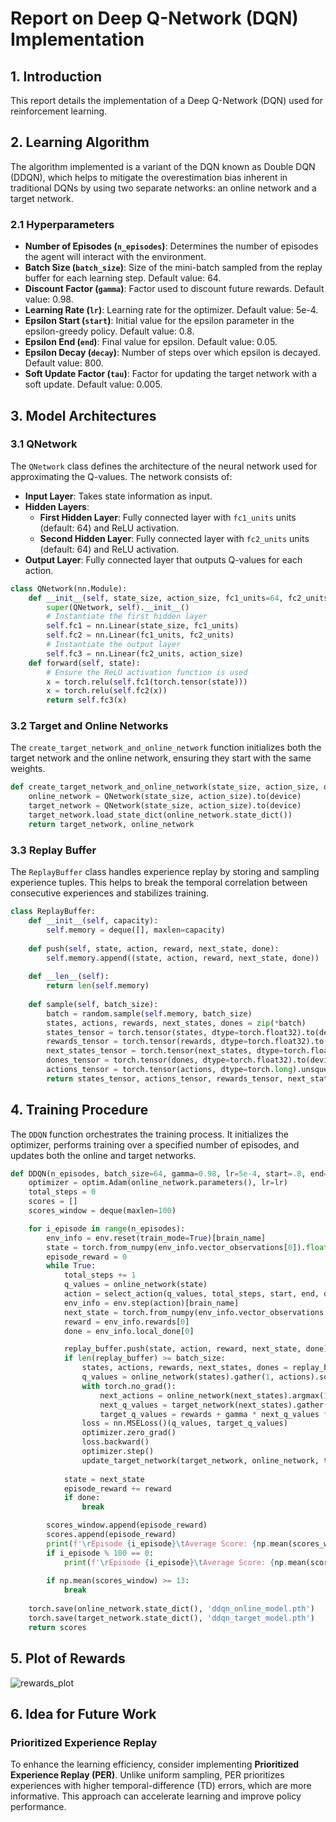 # Report on Deep Q-Network (DQN) Implementation

## 1. Introduction

This report details the implementation of a Deep Q-Network (DQN) used for reinforcement learning.

## 2. Learning Algorithm

The algorithm implemented is a variant of the DQN known as Double DQN (DDQN), which helps to mitigate the overestimation bias inherent in traditional DQNs by using two separate networks: an online network and a target network.

### 2.1 Hyperparameters

- **Number of Episodes (`n_episodes`)**: Determines the number of episodes the agent will interact with the environment.
- **Batch Size (`batch_size`)**: Size of the mini-batch sampled from the replay buffer for each learning step. Default value: 64.
- **Discount Factor (`gamma`)**: Factor used to discount future rewards. Default value: 0.98.
- **Learning Rate (`lr`)**: Learning rate for the optimizer. Default value: 5e-4.
- **Epsilon Start (`start`)**: Initial value for the epsilon parameter in the epsilon-greedy policy. Default value: 0.8.
- **Epsilon End (`end`)**: Final value for epsilon. Default value: 0.05.
- **Epsilon Decay (`decay`)**: Number of steps over which epsilon is decayed. Default value: 800.
- **Soft Update Factor (`tau`)**: Factor for updating the target network with a soft update. Default value: 0.005.

## 3. Model Architectures

### 3.1 QNetwork

The `QNetwork` class defines the architecture of the neural network used for approximating the Q-values. The network consists of:

- **Input Layer**: Takes state information as input.
- **Hidden Layers**:
  - **First Hidden Layer**: Fully connected layer with `fc1_units` units (default: 64) and ReLU activation.
  - **Second Hidden Layer**: Fully connected layer with `fc2_units` units (default: 64) and ReLU activation.
- **Output Layer**: Fully connected layer that outputs Q-values for each action.

```python
class QNetwork(nn.Module):
    def __init__(self, state_size, action_size, fc1_units=64, fc2_units=64):
        super(QNetwork, self).__init__()
        # Instantiate the first hidden layer
        self.fc1 = nn.Linear(state_size, fc1_units)
        self.fc2 = nn.Linear(fc1_units, fc2_units)
        # Instantiate the output layer
        self.fc3 = nn.Linear(fc2_units, action_size)
    def forward(self, state):
        # Ensure the ReLU activation function is used
        x = torch.relu(self.fc1(torch.tensor(state)))
        x = torch.relu(self.fc2(x))
        return self.fc3(x)
```

### 3.2 Target and Online Networks

The `create_target_network_and_online_network` function initializes both the target network and the online network, ensuring they start with the same weights.

```python
def create_target_network_and_online_network(state_size, action_size, device):
    online_network = QNetwork(state_size, action_size).to(device)
    target_network = QNetwork(state_size, action_size).to(device)
    target_network.load_state_dict(online_network.state_dict())
    return target_network, online_network
```

### 3.3 Replay Buffer

The `ReplayBuffer` class handles experience replay by storing and sampling experience tuples. This helps to break the temporal correlation between consecutive experiences and stabilizes training.

```python
class ReplayBuffer:
    def __init__(self, capacity):
        self.memory = deque([], maxlen=capacity)
        
    def push(self, state, action, reward, next_state, done):
        self.memory.append((state, action, reward, next_state, done))
        
    def __len__(self):
        return len(self.memory)
        
    def sample(self, batch_size):
        batch = random.sample(self.memory, batch_size)
        states, actions, rewards, next_states, dones = zip(*batch)
        states_tensor = torch.tensor(states, dtype=torch.float32).to(device)
        rewards_tensor = torch.tensor(rewards, dtype=torch.float32).to(device)
        next_states_tensor = torch.tensor(next_states, dtype=torch.float32).to(device)
        dones_tensor = torch.tensor(dones, dtype=torch.float32).to(device)
        actions_tensor = torch.tensor(actions, dtype=torch.long).unsqueeze(1).to(device)
        return states_tensor, actions_tensor, rewards_tensor, next_states_tensor, dones_tensor
```
## 4. Training Procedure

The `DDQN` function orchestrates the training process. It initializes the optimizer, performs training over a specified number of episodes, and updates both the online and target networks.

```python
def DDQN(n_episodes, batch_size=64, gamma=0.98, lr=5e-4, start=.8, end=.05, decay=800):
    optimizer = optim.Adam(online_network.parameters(), lr=lr)
    total_steps = 0
    scores = []
    scores_window = deque(maxlen=100)

    for i_episode in range(n_episodes):
        env_info = env.reset(train_mode=True)[brain_name]
        state = torch.from_numpy(env_info.vector_observations[0]).float().to(device)
        episode_reward = 0
        while True:
            total_steps += 1
            q_values = online_network(state)
            action = select_action(q_values, total_steps, start, end, decay)
            env_info = env.step(action)[brain_name]
            next_state = torch.from_numpy(env_info.vector_observations[0]).float().to(device)
            reward = env_info.rewards[0]
            done = env_info.local_done[0]

            replay_buffer.push(state, action, reward, next_state, done)
            if len(replay_buffer) >= batch_size:
                states, actions, rewards, next_states, dones = replay_buffer.sample(batch_size)
                q_values = online_network(states).gather(1, actions).squeeze(1)
                with torch.no_grad():
                    next_actions = online_network(next_states).argmax(1).unsqueeze(1)
                    next_q_values = target_network(next_states).gather(1, next_actions).squeeze(1)
                    target_q_values = rewards + gamma * next_q_values * (1 - dones)
                loss = nn.MSELoss()(q_values, target_q_values)
                optimizer.zero_grad()
                loss.backward()
                optimizer.step()
                update_target_network(target_network, online_network, tau=.005)
            
            state = next_state
            episode_reward += reward
            if done:
                break

        scores_window.append(episode_reward)
        scores.append(episode_reward)
        print(f'\rEpisode {i_episode}\tAverage Score: {np.mean(scores_window):.2f}\tepisode_reward: {episode_reward}', end="")
        if i_episode % 100 == 0:
            print(f'\rEpisode {i_episode}\tAverage Score: {np.mean(scores_window):.2f}\tepisode_reward: {episode_reward}')
        
        if np.mean(scores_window) >= 13:
            break
            
    torch.save(online_network.state_dict(), 'ddqn_online_model.pth')
    torch.save(target_network.state_dict(), 'ddqn_target_model.pth')
    return scores
```
## 5. Plot of Rewards
![rewards_plot](https://github.com/user-attachments/assets/6c21fa5e-0d80-492a-bf81-2a3307f2258a)


## 6. Idea for Future Work

### Prioritized Experience Replay

To enhance the learning efficiency, consider implementing **Prioritized Experience Replay (PER)**. Unlike uniform sampling, PER prioritizes experiences with higher temporal-difference (TD) errors, which are more informative. This approach can accelerate learning and improve policy performance.

